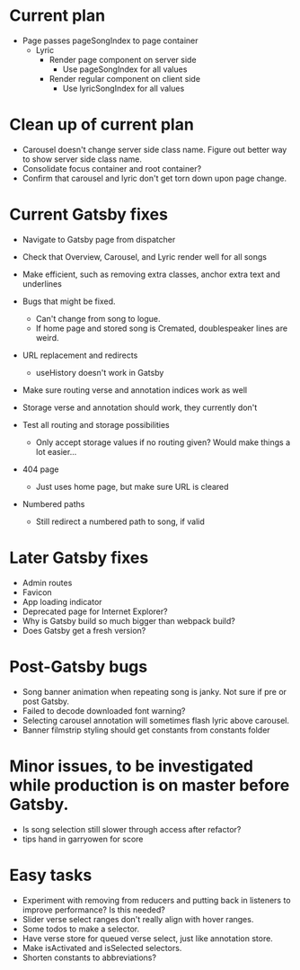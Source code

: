 # Current plan
* Page passes pageSongIndex to page container
    * Lyric
        * Render page component on server side
            * Use pageSongIndex for all values
        * Render regular component on client side
            * Use lyricSongIndex for all values

# Clean up of current plan
* Carousel doesn't change server side class name. Figure out better way to show server side class name.
* Consolidate focus container and root container?
* Confirm that carousel and lyric don't get torn down upon page change.

# Current Gatsby fixes
* Navigate to Gatsby page from dispatcher
* Check that Overview, Carousel, and Lyric render well for all songs
* Make efficient, such as removing extra classes, anchor extra text and underlines
* Bugs that might be fixed.
    * Can't change from song to logue.
    * If home page and stored song is Cremated, doublespeaker lines are weird.

* URL replacement and redirects
    * useHistory doesn't work in Gatsby
* Make sure routing verse and annotation indices work as well
* Storage verse and annotation should work, they currently don't
* Test all routing and storage possibilities
    * Only accept storage values if no routing given? Would make things a lot easier...
* 404 page
    * Just uses home page, but make sure URL is cleared
* Numbered paths
    * Still redirect a numbered path to song, if valid

# Later Gatsby fixes
* Admin routes
* Favicon
* App loading indicator
* Deprecated page for Internet Explorer?
* Why is Gatsby build so much bigger than webpack build?
* Does Gatsby get a fresh version?

# Post-Gatsby bugs
* Song banner animation when repeating song is janky. Not sure if pre or post Gatsby.
* Failed to decode downloaded font warning?
* Selecting carousel annotation will sometimes flash lyric above carousel.
* Banner filmstrip styling should get constants from constants folder

# Minor issues, to be investigated while production is on master before Gatsby.
* Is song selection still slower through access after refactor?
* tips hand in garryowen for score

# Easy tasks
* Experiment with removing from reducers and putting back in listeners to improve performance? Is this needed?
* Slider verse select ranges don't really align with hover ranges.
* Some todos to make a selector.
* Have verse store for queued verse select, just like annotation store.
* Make isActivated and isSelected selectors.
* Shorten constants to abbreviations?
